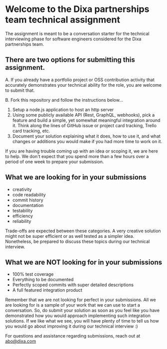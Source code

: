 # Welcome to the Dixa partnerships team technical assignment

The assignment is meant to be a conversation starter for the technical interviewing phase for software engineers considered for the Dixa partnerships team.

## There are two options for submitting this assignment.

A. If you already have a portfolio project or OSS contribution activity that accurately demonstrates your technical ability for the role, you are welcome to submit that.

B. Fork this repository and follow the instructions below...

1. Setup a node.js application to host an http server 
2. Using some publicly available API (Rest, GraphQL, webhooks), pick a feature and build a simple, yet somewhat meaningful integration around it. Think along the lines of GitHub issue or project card tracking, Trello card tracking, etc. 
3. Document your solution explaining what it does, how to use it, and what changes or additions you would make if you had more time to work on it. 

If you are having trouble coming up with an idea or scoping it, we are here to help. We don't expect that you spend more than a few hours over a period of one week to prepare your submission.

## What we are looking for in your submissions

- creativity 
- code readability 
- commit history 
- documentation 
- testability 
- efficiency 
- reliability 

Trade-offs are expected between these categories. A very creative solution might not be super efficient or as well tested as a simpler idea. Nonetheless, be prepared to discuss these topics during our technical interview.

## What we are NOT looking for in your submissions
- 100% test coverage 
- Everything to be documented 
- Perfectly scoped commits with super detailed descriptions 
- A full featured integration product 

Remember that we are not looking for perfect in your submissions. All we are looking for is a sample of your work that we can use to start a conversation. So, do submit your solution as soon as you feel like you have demonstrated how you would approach implementing such integration solutions. If we like what we see, you will have plenty of time to tell us how you would go about improving it during our technical interview :)

For questions and assistance regarding submissions, reach out at abo@dixa.com 


